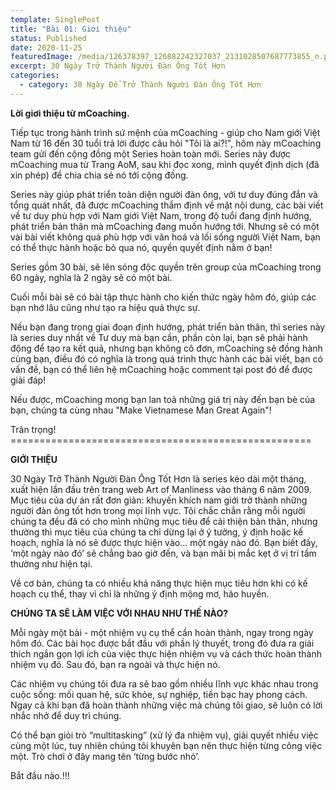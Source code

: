 ```yaml
---
template: SinglePost
title: "Bài 01: Giới thiệu"
status: Published
date: 2020-11-25
featuredImage: /media/126378397_126882242327037_2131028507687773855_n.png
excerpt: 30 Ngày Trở Thành Người Đàn Ông Tốt Hơn
categories:
  - category: 30 Ngày Để Trở Thành Người Đàn Ông Tốt Hơn
---
```

**Lời giơi thiệu từ mCoaching.**

Tiếp tục trong hành trình sứ mệnh của mCoaching - giúp cho Nam giới Việt Nam từ 16 đến 30 tuổi trả lời được câu hỏi "Tôi là ai?!", hôm này mCoaching team gửi đến cộng đồng một Series hoàn toàn mới. Series này được mCoaching mua từ Trang AoM, sau khi đọc xong, mình quyết định dịch (đã xin phép) để chia chia sẻ nó tới cộng đồng.

Series này giúp phát triển toàn diện người đàn ông, với tư duy đúng đắn và tổng quát nhất, đã được mCoaching thẩm định về mặt nội dung, các bài viết về tư duy phù hợp với Nam giới Việt Nam, trong độ tuổi đang định hướng, phát triển bản thân mà mCoaching đang muốn hướng tới. Nhưng sẽ có một vài bài viết không quá phù hợp với văn hoá và lối sống người Việt Nam, bạn có thể thực hành hoặc bỏ qua nó, quyền quyết định nằm ở bạn!

Series gồm 30 bài, sẽ lên sóng độc quyền trên group của mCoaching trong 60 ngày, nghĩa là 2 ngày sẽ có một bài. 

Cuối mỗi bài sẽ có bài tập thực hành cho kiến thức ngày hôm đó, giúp các bạn nhớ lâu cũng như tạo ra hiệu quả thực sự.

Nếu bạn đang trong giai đoạn định hướng, phát triển bản thân, thì series này là series duy nhất về Tư duy mà bạn cần, phần còn lại, bạn sẽ phải hành động để tạo ra kết quả, nhưng bạn không cô đơn, mCoaching sẽ đồng hành cùng bạn, điều đó có nghĩa là trong quá trình thực hành các bài viết, bạn có vấn đề, bạn có thể liên hệ mCoaching hoặc comment tại post đó để được giải đáp!

Nếu được, mCoaching mong bạn lan toả những giá trị này đến bạn bè của bạn, chúng ta cùng nhau "Make Vietnamese Man Great Again"!

Trân trọng! ====================================================

**GIỚI THIỆU**

30 Ngày Trở Thành Người Đàn Ông Tốt Hơn là series kéo dài một tháng, xuất hiện lần đầu trên trang web Art of Manliness vào tháng 6 năm 2009. Mục tiêu của dự án rất đơn giản: khuyến khích nam giới trở thành những người đàn ông tốt hơn trong mọi lĩnh vực. Tôi chắc chắn rằng mỗi người chúng ta đều đã có cho mình những mục tiêu để cải thiện bản thân, nhưng thường thì mục tiêu của chúng ta chỉ dừng lại ở ý tưởng, ý định hoặc kế hoạch, nghĩa là nó sẽ được thực hiện vào... một ngày nào đó. Bạn biết đấy, ‘một ngày nào đó’ sẽ chẳng bao giờ đến, và bạn mãi bị mắc kẹt ở vị trí tầm thường như hiện tại.

Về cơ bản, chúng ta có nhiều khả năng thực hiện mục tiêu hơn khi có kế hoạch cụ thể, thay vì chỉ là những ý định mộng mơ, hão huyền.

**CHÚNG TA SẼ LÀM VIỆC VỚI NHAU NHƯ THẾ NÀO?**

Mỗi ngày một bài - một nhiệm vụ cụ thể cần hoàn thành, ngay trong ngày hôm đó. Các bài học được bắt đầu với phần lý thuyết, trong đó đưa ra giải thích ngắn gọn lợi ích của việc thực hiện nhiệm vụ và cách thức hoàn thành nhiệm vụ đó. Sau đó, bạn ra ngoài và thực hiện nó.

Các nhiệm vụ chúng tôi đưa ra sẽ bao gồm nhiều lĩnh vực khác nhau trong cuộc sống: mối quan hệ, sức khỏe, sự nghiệp, tiền bạc hay phong cách. Ngay cả khi bạn đã hoàn thành những việc mà chúng tôi giao, sẽ luôn có lời nhắc nhở để duy trì chúng.

Có thể bạn giỏi trò “multitasking” (xử lý đa nhiệm vụ), giải quyết nhiều việc cùng một lúc, tuy nhiên chúng tôi khuyên bạn nên thực hiện từng công việc một. Trò chơi ở đây mang tên ‘từng bước nhỏ’.

Bắt đầu nào.!!!